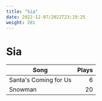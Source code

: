 ```yaml
---
title: "Sia"
date: 2022-12-07/2022T23:19:25
weight: 281
---
```


# Sia

 Song | Plays 
----- | -----:
Santa's Coming for Us | 6
Snowman | 20
